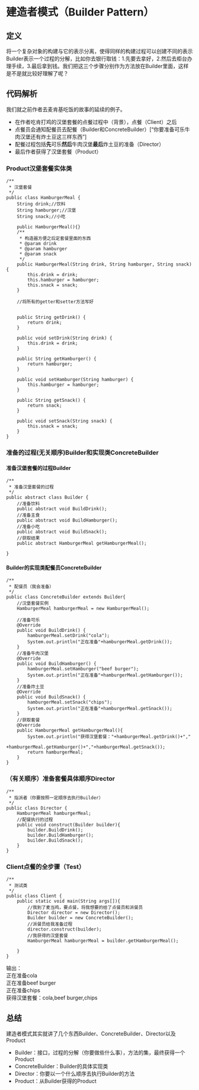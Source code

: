 # 建造者模式（Builder Pattern）
## 定义
将一个复杂对象的构建与它的表示分离，使得同样的构建过程可以创建不同的表示  
Builder表示一个过程的分解，比如你去银行取钱：1.先要去拿好，2.然后去柜台办理手续，3.最后拿到钱。我们把这三个步骤分别作为方法放在Builder里面，这样是不是就比较好理解了呢？
## 代码解析
我们就之前作者去麦肯基吃饭的故事的延续的例子。  
- 在作者吃肯打鸡的汉堡套餐的点餐过程中（背景），点餐（Client）之后
- 点餐员会通知配餐员去配餐（Builder和ConcreteBuilder）[“你要准备可乐牛肉汉堡还有炸土豆这三样东西”]
- 配餐过程包括**先**可乐**然后**牛肉汉堡**最后**炸土豆的准备（Director）
- 最后作者获得了汉堡套餐（Product）
### Product汉堡套餐实体类
```
/**
 * 汉堡套餐
 */
public class HamburgerMeal {
    String drink;//饮料
    String hamburger;//汉堡
    String snack;//小吃

    public HamburgerMeal(){}
    /**
     * 构造器方便之后定套餐里面的东西
     * @param drink
     * @param hamburger
     * @param snack
     */
    public HamburgerMeal(String drink, String hamburger, String snack) {
        this.drink = drink;
        this.hamburger = hamburger;
        this.snack = snack;
    }

    //将所有的getter和setter方法写好


    public String getDrink() {
        return drink;
    }

    public void setDrink(String drink) {
        this.drink = drink;
    }

    public String getHamburger() {
        return hamburger;
    }

    public void setHamburger(String hamburger) {
        this.hamburger = hamburger;
    }

    public String getSnack() {
        return snack;
    }

    public void setSnack(String snack) {
        this.snack = snack;
    }
}
```
### 准备的过程(无关顺序)Builder和实现类ConcreteBuilder
#### 准备汉堡套餐的过程Builder
```
/**
 * 准备汉堡套餐的过程
 */
public abstract class Builder {
    //准备饮料
    public abstract void BuildDrink();
    //准备主食
    public abstract void BuildHamburger();
    //准备小吃
    public abstract void BuildSnack();
    //获取结果
    public abstract HamburgerMeal getHamburgerMeal();

}
```
#### Builder的实现类配餐员ConcreteBuilder
```
/**
 * 配餐员（我会准备）
 */
public class ConcreteBuilder extends Builder{
    //汉堡套餐实例
    HamburgerMeal hamburgerMeal = new HamburgerMeal();

    //准备可乐
    @Override
    public void BuildDrink() {
        hamburgerMeal.setDrink("cola");
        System.out.println("正在准备"+hamburgerMeal.getDrink());
    }
    //准备牛肉汉堡
    @Override
    public void BuildHamburger() {
        hamburgerMeal.setHamburger("beef burger");
        System.out.println("正在准备"+hamburgerMeal.getHamburger());
    }
    //准备炸土豆
    @Override
    public void BuildSnack() {
        hamburgerMeal.setSnack("chips");
        System.out.println("正在准备"+hamburgerMeal.getSnack());
    }
    //获取套餐
    @Override
    public HamburgerMeal getHamburgerMeal(){
        System.out.println("获得汉堡套餐："+hamburgerMeal.getDrink()+","
                +hamburgerMeal.getHamburger()+","+hamburgerMeal.getSnack());
        return hamburgerMeal;
    }
}

```
### （有关顺序）准备套餐具体顺序Director
```
/**
 * 指派者（你要按照一定顺序去执行Builder）
 */
public class Director {
    HamburgerMeal hamburgerMeal;
    //配餐执行的过程
    public void construct(Builder builder){
        builder.BuildDrink();
        builder.BuildHamburger();
        builder.BuildSnack();
    }
}
```
### Client点餐的全步骤（Test）
```
/**
 * 测试类
 */
public class Client {
    public static void main(String args[]){
        //我到了麦当鸡，要点餐，将我想要的给了点餐员和派餐员
        Director director = new Director();
        Builder builder = new ConcreteBuilder();
        //派餐员给我准备过程
        director.construct(builder);
        //我获得的汉堡套餐
        HamburgerMeal hamburgerMeal = builder.getHamburgerMeal();

    }
}
```
输出：  
正在准备cola  
正在准备beef burger  
正在准备chips  
获得汉堡套餐：cola,beef burger,chips  
## 总结
建造者模式其实就讲了几个东西Builder、ConcreteBuilder、Director以及Product  
- Builder：接口，过程的分解（你要做些什么事），方法的集，最终获得一个Product
- ConcreteBuilder：Builder的具体实现类
- Director：你要以一个什么顺序去执行Builder的方法
- Product：从Builder获得的Product



